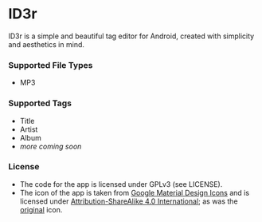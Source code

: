 # ID3r

ID3r is a simple and beautiful tag editor for Android, created with simplicity and aesthetics in mind.

### Supported File Types
* MP3

### Supported Tags
* Title
* Artist
* Album
* *more coming soon*

### License
* The code for the app is licensed under GPLv3 (see LICENSE).
* The icon of the app is taken from [Google Material Design Icons](https://github.com/google/material-design-icons) and is licensed under [Attribution-ShareAlike 4.0 International](http://creativecommons.org/licenses/by-sa/4.0/); as was the [original](https://github.com/google/material-design-icons/blob/master/maps/svg/ic_local_offer_48px.svg) icon.
